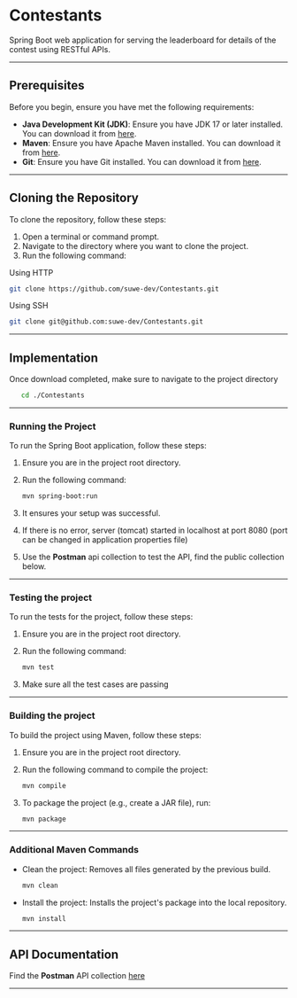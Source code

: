 # Contestants

Spring Boot web application for serving the leaderboard for details of the contest using RESTful APIs.

---
## Prerequisites

Before you begin, ensure you have met the following requirements:

- **Java Development Kit (JDK)**: Ensure you have JDK 17 or later installed. You can download it from [here](https://www.oracle.com/java/technologies/javase-downloads.html).
- **Maven**: Ensure you have Apache Maven installed. You can download it from [here](https://maven.apache.org/download.cgi).
- **Git**: Ensure you have Git installed. You can download it from [here](https://git-scm.com/downloads).

---
## Cloning the Repository

To clone the repository, follow these steps:

1. Open a terminal or command prompt.
2. Navigate to the directory where you want to clone the project.
3. Run the following command:

Using HTTP
   ```bash 
   git clone https://github.com/suwe-dev/Contestants.git
   ```
Using SSH
   ```bash
   git clone git@github.com:suwe-dev/Contestants.git
   ```
---
## Implementation

Once download completed, make sure to navigate to the project directory
```bash
   cd ./Contestants
```

---
### Running the Project

To run the Spring Boot application, follow these steps:

1. Ensure you are in the project root directory.

2. Run the following command:
   ```bash
   mvn spring-boot:run
   ```
3. It ensures your setup was successful. 

4. If there is no error, server (tomcat) started in localhost at port 8080 (port can be changed in application properties file)

5. Use the **Postman** api collection to test the API, find the public collection below.

---
### Testing the project

To run the tests for the project, follow these steps:

1. Ensure you are in the project root directory.

2. Run the following command:
   ```bash
   mvn test
   ```
3. Make sure all the test cases are passing

---
### Building the project

To build the project using Maven, follow these steps:

1. Ensure you are in the project root directory.

2. Run the following command to compile the project:
   ```bash
   mvn compile
   ```
3. To package the project (e.g., create a JAR file), run:
   ```bash
   mvn package
   ```
   
---
### Additional Maven Commands

* Clean the project: Removes all files generated by the previous build.
   ```bash
   mvn clean
   ```
* Install the project: Installs the project's package into the local repository.
   ```bash
   mvn install
   ```
  
---
## API Documentation
Find the **Postman** API collection [here](https://www.postman.com/supply-astronaut-79165515/workspace/crio/collection/27292799-3f13afa9-3e9a-42b6-b27e-6da2f7c207de?action=share&creator=27292799)

---
